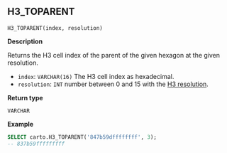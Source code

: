 ## H3_TOPARENT

```sql:signature
H3_TOPARENT(index, resolution)
```

**Description**

Returns the H3 cell index of the parent of the given hexagon at the given resolution.

* `index`: `VARCHAR(16)` The H3 cell index as hexadecimal.
* `resolution`: `INT` number between 0 and 15 with the [H3 resolution](https://h3geo.org/docs/core-library/restable).

**Return type**

`VARCHAR`

**Example**

```sql
SELECT carto.H3_TOPARENT('847b59dffffffff', 3);
-- 837b59fffffffff
```
